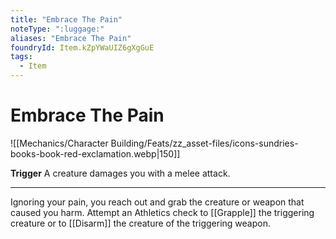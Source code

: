 ```yaml
---
title: "Embrace The Pain"
noteType: ":luggage:"
aliases: "Embrace The Pain"
foundryId: Item.kZpYWaUIZ6gXgGuE
tags:
  - Item
---
```


# Embrace The Pain
![[Mechanics/Character Building/Feats/zz_asset-files/icons-sundries-books-book-red-exclamation.webp|150]]

**Trigger** A creature damages you with a melee attack.

* * *

Ignoring your pain, you reach out and grab the creature or weapon that caused you harm. Attempt an Athletics check to [[Grapple]] the triggering creature or to [[Disarm]] the creature of the triggering weapon.
